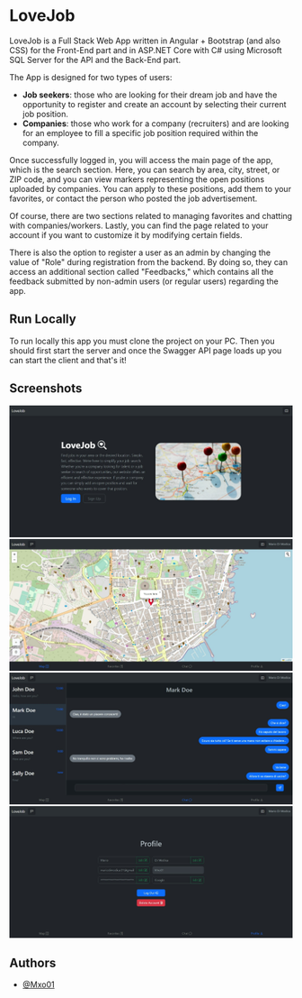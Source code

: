 
# LoveJob

LoveJob is a Full Stack Web App written in Angular + Bootstrap (and also CSS) for the Front-End part and in ASP.NET Core with C# using Microsoft SQL Server for the API and the Back-End part.

The App is designed for two types of users:

- **Job seekers**: those who are looking for their dream job and have the opportunity to register and create an account by selecting their current job position.
- **Companies**: those who work for a company (recruiters) and are looking for an employee to fill a specific job position required within the company.

Once successfully logged in, you will access the main page of the app, which is the search section. Here, you can search by area, city, street, or ZIP code, and you can view markers representing the open positions uploaded by companies. You can apply to these positions, add them to your favorites, or contact the person who posted the job advertisement.

Of course, there are two sections related to managing favorites and chatting with companies/workers. Lastly, you can find the page related to your account if you want to customize it by modifying certain fields.

There is also the option to register a user as an admin by changing the value of "Role" during registration from the backend. By doing so, they can access an additional section called "Feedbacks," which contains all the feedback submitted by non-admin users (or regular users) regarding the app.

## Run Locally

To run locally this app you must clone the project on your PC. Then you should first start the server and once the Swagger API page loads up you can start the client and that's it!




## Screenshots

![Login](https://github.com/Mxo01/LoveJob/blob/client/src/assets/screenshots/login.jpeg?raw=true)
![Search](https://github.com/Mxo01/LoveJob/blob/client/src/assets/screenshots/search.jpeg?raw=true)
![Chats](https://github.com/Mxo01/LoveJob/blob/client/src/assets/screenshots/chats.jpeg?raw=true)
![Profile](https://github.com/Mxo01/LoveJob/blob/client/src/assets/screenshots/profile.jpeg?raw=true)

## Authors

- [@Mxo01](https://www.github.com/Mxo01)


